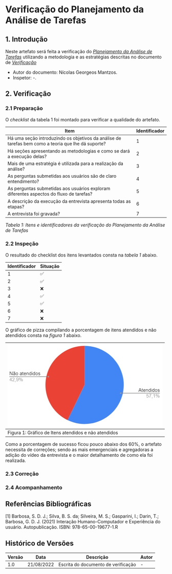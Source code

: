 # Verificação do Planejamento da Análise de Tarefas

## 1. Introdução

Neste artefato será feita a verificação do
[*Planejamento da Análise de Tarefas*](/nivel1/planejamento_analise_tarefas.md) utilizando a metodologia e as estratégias descritas no documento
de [*Verificação*](../verif_principal.md)

- Autor do documento: Nícolas Georgeos Mantzos.
- Inspetor: -.

## 2. Verificação

### 2.1 Preparação

O *checklist* da tabela 1 foi montado para verificar a qualidade do artefato.

| Item | Identificador |
| ------------ | -------- |
| Há uma seção introduzindo os objetivos da análise de tarefas bem como a teoria que lhe dá suporte?         | 1        |
| Há seções apresentando as metodologias e como se dará a execução delas?        | 2        |
| Mais de uma estratégia é utilizada para a realização da análise?         | 3        |
| As perguntas submetidas aos usuários são de claro entendimento?         | 4        |
| As perguntas submetidas aos usuários  exploram diferentes aspectos do fluxo de tarefas?         | 5        |
| A descrição da execução da entrevista apresenta todas as etapas?         | 6        |
| A entrevista foi gravada?         | 7        |
_Tabela 1: Itens e identificadores da verificação do Planejamento da Análise de Tarefas_

### 2.2 Inspeção

O resultado do checklist dos itens levantados consta na _tabela 1_ abaixo.

| Identificador | Situação |
| --------- | -------- |
| 1         | ✅        |
| 2         | ✅        |
| 3         | ❌        |
| 4         | ✅        |
| 5         | ✅        |
| 6         | ❌        |
| 7         | ❌        |

O gráfico de pizza compilando a porcentagem de itens atendidos e não atendidos consta na _figura 1_ abaixo.

| ![imagemGráfico](../../_media/graf_pizza_verif_planej_analise_tarefas.jpg) |
|---------------------------------------------------------|
| Figura 1: Gráfico de Itens atendidos e não atendidos    |

Como a porcentagem de sucesso ficou pouco abaixo dos 60%, o artefato necessita de correções; sendo as mais emergenciais e agregadoras a adição
do vídeo da entrevista e o maior detalhamento de como ela foi realizada.

### 2.3 Correção

### 2.4 Acompanhamento

## Referências Bibliográficas

[1] Barbosa, S. D. J.; Silva, B. S. da; Silveira, M. S.; Gasparini, I.; Darin, T.; Barbosa, G. D. J. (2021)
Interação Humano-Computador e Experiência do usuário. Autopublicação. ISBN: 978-65-00-19677-1.R

## Histórico de Versões

| Versão | Data       | Descrição           | Autor            |
| ------ | ---------- | ------------------- | ---------------- |
| 1.0    | 21/08/2022 | Escrita do documento de verificação | - |

